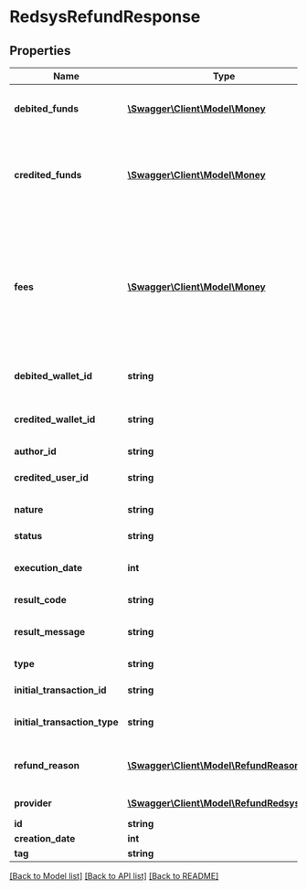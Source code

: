 # RedsysRefundResponse

## Properties
Name | Type | Description | Notes
------------ | ------------- | ------------- | -------------
**debited_funds** | [**\Swagger\Client\Model\Money**](Money.md) | Information about the funds that are being debited | [optional] 
**credited_funds** | [**\Swagger\Client\Model\Money**](Money.md) | Details about the funds that are being credited (DebitedFunds – Fees &#x3D; CreditedFunds) | [optional] 
**fees** | [**\Swagger\Client\Model\Money**](Money.md) | Information about the fees that were taken by the client for this transaction (and were hence transferred to the Client&#39;s platform wallet) | [optional] 
**debited_wallet_id** | **string** | The ID of the wallet that was debited | [optional] 
**credited_wallet_id** | **string** | The ID of the wallet where money will be credited | [optional] 
**author_id** | **string** | A user&#39;s ID | [optional] 
**credited_user_id** | **string** | The user ID who was credited | [optional] 
**nature** | **string** | The nature of the transaction | [optional] 
**status** | **string** | The status of the transaction | [optional] 
**execution_date** | **int** | When the transaction happened | [optional] 
**result_code** | **string** | The result code | [optional] 
**result_message** | **string** | A verbal explanation of the ResultCode | [optional] 
**type** | **string** | The type of the transaction | [optional] 
**initial_transaction_id** | **string** | The initial transaction ID | [optional] 
**initial_transaction_type** | **string** | The initial transaction type | [optional] 
**refund_reason** | [**\Swagger\Client\Model\RefundReason**](RefundReason.md) | Contains info about the reason for refund | [optional] 
**provider** | [**\Swagger\Client\Model\RefundRedsysData**](RefundRedsysData.md) | Redsys related data | [optional] 
**id** | **string** |  | [optional] 
**creation_date** | **int** |  | [optional] 
**tag** | **string** |  | [optional] 

[[Back to Model list]](../README.md#documentation-for-models) [[Back to API list]](../README.md#documentation-for-api-endpoints) [[Back to README]](../README.md)


